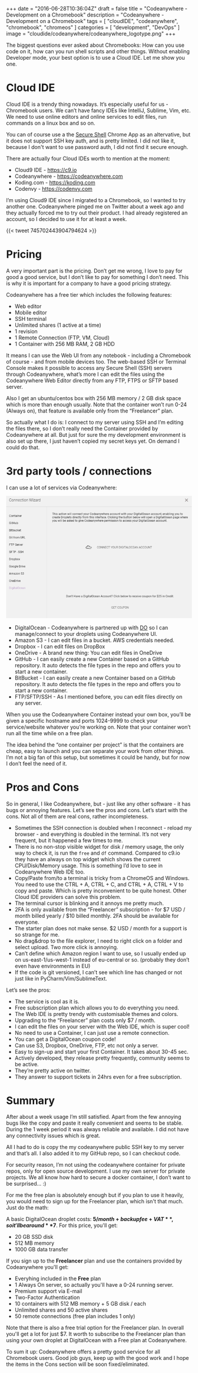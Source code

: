 +++
date = "2016-06-28T10:36:04Z"
draft = false
title = "Codeanywhere - Development on a Chromebook"
description = "Codeanywhere - Development on a Chromebook"
tags		= [ "cloudIDE", "codeanywhere", "chromebook", "chromeos" ]
categories 	= [ "development", "DevOps" ]
image		= "cloudide/codeanywhere/codeanywhere_logotype.png"
+++

The biggest questions ever asked about Chromebooks: How can you use code on it, how can you run shell scripts and other things. Without enabling Developer mode, your best option is to use a Cloud IDE. Let me show you one. <!-- more -->

# Cloud IDE

Cloud IDE is a trendy thing nowadays. It’s especially useful for us - Chromebook users. We can’t have fancy IDEs like IntelliJ, Sublime, Vim, etc. We need to use online editors and online services to edit files, run commands on a linux box and so on.

You can of course use a the [Secure Shell](https://chrome.google.com/webstore/detail/secure-shell/pnhechapfaindjhompbnflcldabbghjo?hl=en) Chrome App as an altervative, but it does not support SSH key auth, and is pretty limited. I did not like it, because I don't want to use password auth, I did not find it secure enough.

There are actually four Cloud IDEs worth to mention at the moment:

- Cloud9 IDE - https://c9.io
- Codeanywhere - https://codeanywhere.com
- Koding.com - https://koding.com
- Codenvy - https://codenvy.com


I’m using Cloud9 IDE since I migrated to a Chromebook, so I wanted to try another one. Codeanywhere pinged me on Twitter about a week ago and they actually forced me to try out their product. I had already registered an account, so I decided to use it for at least a week. 

{{< tweet 745702443904794624 >}}

# Pricing

A very important part is the pricing. Don’t get me wrong, I love to pay for good a good service, but I don’t like to pay for something I don’t need. This is why it is important for a company to have a good pricing strategy.

Codeanywhere has a free tier which includes the following features:

- Web editor
- Mobile editor
- SSH terminal
- Unlimited shares (1 active at a time)
- 1 revision
- 1 Remote Connection (FTP, VM, Cloud)
- 1 Container with 256 MB RAM, 2 GB HDD


It means I can use the Web UI from any notebook - including a Chromebook of course - and from mobile devices too. The web-based SSH or Terminal Console makes it possible to access any Secure Shell (SSH) servers through Codeanywhere, what’s more I can edit the files using the Codeanywhere Web Editor directly from any FTP, FTPS or SFTP based server.

Also I get an ubuntu/centos box with 256 MB memory / 2 GB disk space which is more than enough usually. Note that the container won’t run 0-24 (Always on), that feature is available only from the “Freelancer” plan.

So actually what I do is: I connect to my server using SSH and I’m editing the files there, so I don’t really need the Container provided by Codeanywhere at all. But just for sure the my development environment is also set up there, I just haven’t copied my secret keys yet. On demand I could do that.

# 3rd party tools / connections

I can use a lot of services via Codeanywhere:

![DO](/images/cloudide/codeanywhere/digitalocean.png)

- DigitalOcean - Codeanywhere is partnered up with [DO](https://www.digitalocean.com) so I can manage/connect to your droplets using Codeanywhere UI.
- Amazon S3 - I can edit files in a bucket. AWS credentials needed.
- Dropbox - I can edit files on DropBox
- OneDrive - A brand new thing: You can edit files in OneDrive
- GitHub - I can easily create a new Container based on a GitHub repository. It auto detects the file types in the repo and offers you to start a new container.
- BitBucket - I can easily create a new Container based on a GitHub repository. It auto detects the file types in the repo and offers you to start a new container.
- FTP/SFTP/SSH - As I mentioned before, you can edit files directly on any server.

When you use the Codeanywhere Container instead your own box, you’ll be given a specific hostname and ports 1024-9999 to check your service/website whatever you’re working on. Note that your container won’t run all the time while on a free plan.

The idea behind the “one container per project” is that the containers are cheap, easy to launch and you can separate your work from other things. I’m not a big fan of this setup, but sometimes it could be handy, but for now I don’t feel the need of it.

# Pros and Cons

So in general, I like Codeanywhere, but - just like any other software - it has bugs or annoying features. Let’s see  the pros and cons. Let’s start with the cons. Not all of them are real cons, rather incompleteness.

- Sometimes the SSH connection is doubled when I reconnect - reload my browser - and everything is doubled in the terminal. It’s not very frequent, but it happened a few times to me.
- There is no non-stop visible widget for disk / memory usage, the only way to check it, is run the `free` and `df` command. Compared to c9.io they have an always on top widget which shows the current CPU/Disk/Memory usage. This is something I’d love to see in Codeanywhere Web IDE too.
- Copy/Paste from/to a terminal is tricky from a ChromeOS and Windows. You need to use the CTRL + A, CTRL + C, and CTRL + A, CTRL + V to copy and paste. Which is pretty inconvenient to be quite honest. Other Cloud IDE providers can solve this problem.
- The terminal cursor is blinking and it annoys me pretty much.
- 2FA is only available from the “Freelancer” subscription - for $7 USD / month billed yearly / $10 billed monthly. 2FA should be available for everyone.
- The starter plan does not make sense. $2 USD / month for a support is so strange for me.
- No drag&drop to the file explorer, I need to right click on a folder and select upload. Two more click is annoying.
- Can’t define which Amazon region I want to use, so I usually ended up on us-east-1/us-west-1 instead of eu-central or so. (probably they don’t even have environments in EU)
- If the code is git versioned, I can’t see which line has changed or not just like in PyCharm/Vim/SublimeText.

Let’s see the pros:

- The service is cool as it is.
- Free subscription plan which allows you to do everything you need.
- The Web IDE is pretty trendy with customisable themes and colors.
- Upgrading to the “Freelancer” plan costs only $7 / month.
- I can edit the files on your server with the Web IDE, which is super cool!
- No need to use a Container, I can just use a remote connection.
- You can get a DigitalOcean coupon code!
- Can use S3, Dropbox, OneDrive, FTP, etc not only a server.
- Easy to sign-up and start your first Container. It takes about 30-45 sec.
- Actively developed, they release pretty frequently, community seems to be active.
- They’re pretty active on twitter.
- They answer to support tickets in 24hrs even for a free subscription.

# Summary

After about a week usage I’m still satisfied. Apart from the few annoying bugs like the copy and paste it really convenient and seems to be stable. During the 1 week period it was always reliable and available. I did not have any connectivity issues which is great.

All I had to do is copy the my codeanywhere public SSH key to my server and that’s all. I also added it to my GitHub repo, so I can checkout code.

For security reason, I’m not using the codeanywhere container for private repos, only for open source development. I use my own server for private projects. We all know how hard to secure a docker container, I don’t want to be surprised… :)

For me the free plan is absolutely enough but if you plan to use it heavily, you would need to sign up for the Freelancer plan, which isn't that much. Just do the math: 

A basic DigitalOcean droplet costs: **$5 / month + backup fee + VAT**, so it'll be around **$7**. For this price, you'll get:

- 20 GB SSD disk
- 512 MB memory
- 1000 GB data transfer

If you sign up to the **Freelancer** plan and use the containers provided by Codeanywhere you'll get:

- Everyhing included in the **Free** plan
- 1 Always On server, so actually you'll have a 0-24 running server.
- Premium support via E-mail
- Two-Factor Authentication
- 10 containers with 512 MB memory + 5 GB disk / each
- Unlimited shares and 50 active shares
- 50 remote connections (free plan includes 1 only)

Note that there is also a free trial option for the Freelancer plan. In overall you'll get a lot for just $7. It worth to subscribe to the Freelancer plan than using your own droplet at DigitalOcean with a Free plan at Codeanywhere.

To sum it up: Codeanywhere offers a pretty good service for all Chromebook users. Good job guys, keep up with the good work and I hope the items in the Cons section will be soon fixed/eliminated.


